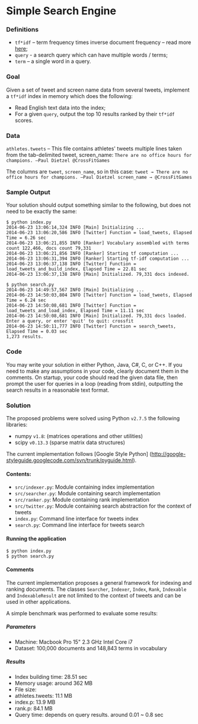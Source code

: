 # Simple Search Engine

### Definitions
- `tf*idf` – term frequency times inverse document frequency – read more [here](http://en.wikipedia.org/wiki/Tf%E2%80%93idf);
- `query` - a search query which can have multiple words / terms;
- `term` – a single word in a query.

### Goal
Given a set of tweet and screen name data from several tweets, implement a `tf*idf` index in memory which does the following:
- Read English text data into the index;
- For a given `query`, output the top 10 results ranked by their `tf*idf` scores.

### Data
`athletes.tweets` – This file contains athletes' tweets multiple lines taken from the tab-delimited tweet, screen_name: `There are no office hours for champions. —Paul Dietzel	@CrossFitGames`

The columns are `tweet`, `screen_name`, so in this case:
`tweet → There are no office hours for champions. —Paul Dietzel screen_name → @CrossFitGames`

### Sample Output
Your solution should output something similar to the following, but does not need to be exactly the same:

```
$ python index.py
2014-06-23 13:06:14,324 INFO [Main] Initializing ...
2014-06-23 13:06:20,586 INFO [Twitter] Function = load_tweets, Elapsed Time = 6.26 sec
2014-06-23 13:06:21,855 INFO [Ranker] Vocabulary assembled with terms count 122,466, docs count 79,331
2014-06-23 13:06:21,856 INFO [Ranker] Starting tf computation ...
2014-06-23 13:06:31,394 INFO [Ranker] Starting tf-idf computation ...
2014-06-23 13:06:37,138 INFO [Twitter] Function = load_tweets_and_build_index, Elapsed Time = 22.81 sec
2014-06-23 13:06:37,138 INFO [Main] Initialized. 79,331 docs indexed.

$ python search.py
2014-06-23 14:49:57,567 INFO [Main] Initializing ...
2014-06-23 14:50:03,804 INFO [Twitter] Function = load_tweets, Elapsed Time = 6.24 sec
2014-06-23 14:50:08,681 INFO [Twitter] Function = load_tweets_and_load_index, Elapsed Time = 11.11 sec
2014-06-23 14:50:08,681 INFO [Main] Initialized. 79,331 docs loaded.
Enter a query, or enter 'quit' to quit: crossfit
2014-06-23 14:50:11,777 INFO [Twitter] Function = search_tweets, Elapsed Time = 0.03 sec
1,273 results.
```

### Code
You may write your solution in either Python, Java, C#, C, or C++. If you need to make any assumptions in your code, clearly document them in the comments. On startup, your code should read the given data file, then prompt the user for queries in a loop (reading from stdin), outputting the search results in a reasonable text format.

### Solution

The proposed problems were solved using Python `v2.7.5` the following libraries:

- numpy `v1.8`: (matrices operations and other utilities)
- scipy `v0.13.3` (sparse matrix data structures)

The current implementation follows [Google Style Python]
(http://google-styleguide.googlecode.com/svn/trunk/pyguide.html).

#### Contents:
 - `src/indexer.py`: Module containing index implementation
 - `src/searcher.py`: Module containing search implementation
 - `src/ranker.py`: Module containing rank implementation
 - `src/twitter.py`: Module containing search abstraction for the context of tweets
 - `index.py`: Command line interface for tweets index
 - `search.py`: Command line interface for tweets search

#### Running the application
    $ python index.py
    $ python search.py

#### Comments
The current implementation proposes a general framework for indexing and ranking documents. The classes `Searcher`, `Indexer`, `Index`, `Rank`, `Indexable` and `IndexableResult` are not limited to the context of tweets and can be used in other applications.

A simple benchmark was performed to evaluate some results:

##### Parameters
- Machine: Macbook Pro 15" 2.3 GHz Intel Core i7
- Dataset: 100,000 documents and 148,843 terms in vocabulary

##### Results
- Index building time: 28.51 sec
- Memory usage: around 362 MB
- File size:
 - athletes.tweets: 11.1 MB
 - index.p: 13.9 MB
 - rank.p: 84.1 MB
- Query time: depends on query results. around 0.01 ~ 0.8 sec
